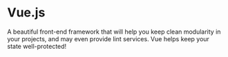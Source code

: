 # Vue.js

A beautiful front-end framework that will help you keep clean modularity in your projects, and may even provide lint services. Vue helps keep your state well-protected!

